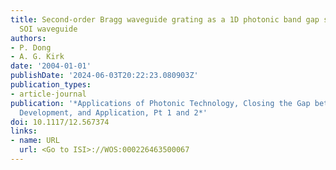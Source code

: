 ```yaml
---
title: Second-order Bragg waveguide grating as a 1D photonic band gap structure in
  SOI waveguide
authors:
- P. Dong
- A. G. Kirk
date: '2004-01-01'
publishDate: '2024-06-03T20:22:23.080903Z'
publication_types:
- article-journal
publication: '*Applications of Photonic Technology, Closing the Gap between Theory,
  Development, and Application, Pt 1 and 2*'
doi: 10.1117/12.567374
links:
- name: URL
  url: <Go to ISI>://WOS:000226463500067
---
```

